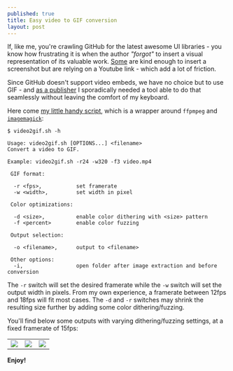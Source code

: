 ```yaml
---
published: true
title: Easy video to GIF conversion
layout: post
---
```

If, like me, you're crawling GitHub for the latest awesome UI libraries - you know how frustrating it is when the author _"forgot"_ to insert a visual representation of its valuable work. [Some](https://github.com/evelyne24/ClockDrawableAnimation) are kind enough to insert a screenshot but are relying on a Youtube link - which add a lot of friction.

Since GitHub doesn't support video embeds, we have no choice but to use GIF - and [as a publisher](https://github.com/renaudcerrato) I sporadically needed a tool able to do that seamlessly without leaving the comfort of my keyboard.

Here come [my little handy script](https://gist.github.com/renaudcerrato/14af0fc855fda52e6587), which is a wrapper around `ffpmpeg` and [`imagemagick`](http://www.imagemagick.org):

```
$ video2gif.sh -h

Usage: video2gif.sh [OPTIONS...] <filename>
Convert a video to GIF.

Example: video2gif.sh -r24 -w320 -f3 video.mp4

 GIF format:

  -r <fps>,           set framerate
  -w <width>,         set width in pixel

 Color optimizations:

  -d <size>,          enable color dithering with <size> pattern
  -f <percent>        enable color fuzzing

 Output selection:

  -o <filename>,      output to <filename>

 Other options:
  -i,                 open folder after image extraction and before conversion
```

The `-r` switch will set the desired framerate while the `-w` switch will set the output width in pixels. From my own experience, a framerate between 12fps and 18fps will fit most cases. The `-d` and `-r` switches may shrink the resulting size further by adding some color dithering/fuzzing. 

You'll find below some outputs with varying dithering/fuzzing settings, at a fixed framerate of 15fps:

<table>
<tr>
<td><img src="//images/screen.gif"/></td>
<td><img src="//images/screend5f1.gif"/></td>
<td><img src="//images/screend16f8.gif"/></td>
</tr>
</table>

**Enjoy!**
